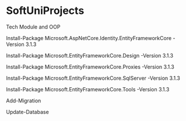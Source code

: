 # SoftUniProjects
Tech Module and OOP

Install-Package Microsoft.AspNetCore.Identity.EntityFrameworkCore -Version 3.1.3

Install-Package Microsoft.EntityFrameworkCore.Design -Version 3.1.3

Install-Package Microsoft.EntityFrameworkCore.Proxies -Version 3.1.3

Install-Package Microsoft.EntityFrameworkCore.SqlServer -Version 3.1.3

Install-Package Microsoft.EntityFrameworkCore.Tools -Version 3.1.3

Add-Migration

Update-Database
